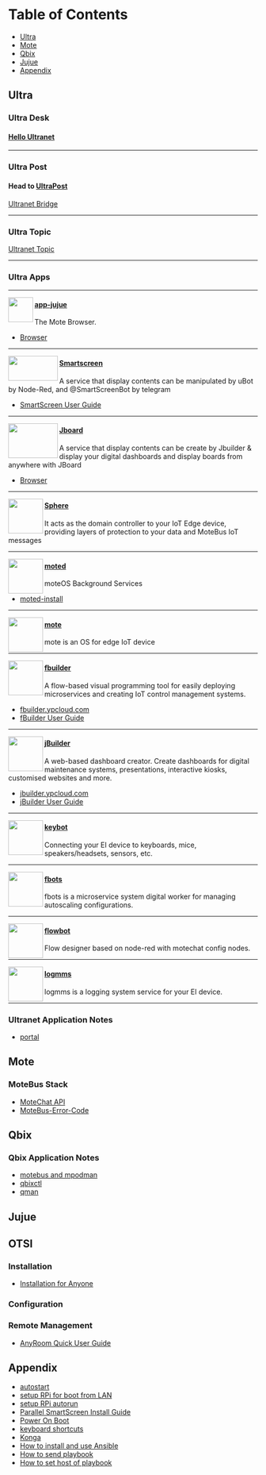 # Table of Contents
* [Ultra](#1)
* [Mote](#3)
* [Qbix](#qbix)
* [Jujue](#jujue)
* [Appendix](#appendix)


## <h2 id="1">Ultra</h2>
### Ultra Desk
#### [Hello Ultranet](https://github.com/motebus/ultrabook/blob/main/Ultra/Welcome%20to%20UltraDesk.md)

---

### Ultra Post
#### Head to [UltraPost](https://ultrapost.ypcloud.com/)
[Ultranet Bridge](https://github.com/motebus/ultrabook/blob/main/Ultra/Ultranet%20Bridge.md)

---

### Ultra Topic
[Ultranet Topic](https://github.com/motebus/ultrabook/blob/main/Ultra/Ultranet%20Topic.md)

---

### Ultra Apps

----
<img align="left" height="50" src="https://i.imgur.com/D0BZj5F.png" />

#### [app-jujue](https://snapcraft.io/app-jujue)
The Mote Browser. 
*  [Browser](https://jujue.app/browser)

-----
<img align="left" width="100" height="50" src="https://i.imgur.com/Jl3YyH9.png" />

#### [Smartscreen](https://snapcraft.io/smartscreen)
A service that display contents can be manipulated by uBot by Node-Red, and @SmartScreenBot by telegram

* [SmartScreen User Guide](https://github.com/motebus/ultranet/blob/main/Ultranet%20Apps/SmartScreen%20User%20Guide.md)

-----
<img align="left" width="100" height="70" src="https://i.imgur.com/5rrq8ur.png" />

#### [Jboard](https://snapcraft.io/jboard)
A service that display contents can be create by Jbuilder & display your digital dashboards and display boards from anywhere with JBoard
* [Browser](https://jboard.ypcloud.com/)

-----
<img align="left" height="70" src="https://i.imgur.com/r4vWzir.png" />

#### [Sphere](https://snapcraft.io/sphere)
It acts as the domain controller to your IoT Edge device, providing layers of protection to your data and MoteBus IoT messages

-----
<img align="left" height="70" src="https://i.imgur.com/MkxyTen.png" />

#### [moted](https://github.com/motebus/moted-snap/releases)
moteOS Background Services
* [moted-install](https://github.com/motebus/ultranet/blob/main/Ultranet%20Apps/moted-install.md)

-----
<img align="left" height="70" src="https://i.imgur.com/5G5UVCX.png" />

#### [mote](https://snapcraft.io/mote)
mote is an OS for edge IoT device

-----
<img align="left" width="70" height="70" src="https://i.imgur.com/lWgj5Fr.jpg" />

#### [fbuilder](https://snapcraft.io/fbuilder)
A flow-based visual programming tool for easily deploying microservices and creating IoT control management systems.

* [fbuilder.ypcloud.com](http://fbuilder.ypcloud.com/login)
* [fBuilder User Guide](https://github.com/motebus/ultrabook/blob/main/Ultranet%20Apps/fbuilder/fbuilder%20User%20Guide.md)

-----
<img align="left" height="70" src="https://i.imgur.com/p9jaFdK.png" />

#### [jBuilder](https://snapcraft.io/jbuilder)
A web-based dashboard creator. Create dashboards for digital maintenance systems, presentations, interactive kiosks, customised websites and more.
* [jbuilder.ypcloud.com](https://jbuilder.ypcloud.com/)
* [jBuilder User Guide](https://github.com/motebus/ultranet/blob/main/Ultranet%20Apps/jBuilder%20User%20Guide.md)

-----
<img align="left" height="70" src="https://res.cloudinary.com/canonical/image/fetch/f_auto,q_auto,fl_sanitize,w_60,h_60/https://dashboard.snapcraft.io/site_media/appmedia/2021/01/6381ab4a-7e9f-4a98-8749-7399c7485d2f.jpg.png" />

#### [keybot](https://github.com/motebus/keybot-snap/releases)
Connecting your EI device to keyboards, mice, speakers/headsets, sensors, etc. 

-----
<img align="left" height="70" src="https://i.imgur.com/4HI2jcC.png" />

#### [fbots](https://snapcraft.io/fbots)
fbots is a microservice system digital worker for managing autoscaling configurations.

-----
<img align="left" height="70" src="https://res.cloudinary.com/canonical/image/fetch/f_auto,q_auto,fl_sanitize,w_60,h_60/https://dashboard.snapcraft.io/site_media/appmedia/2020/03/fbuilder.jpeg_IMnAKHn.png" />

#### [flowbot](https://snapcraft.io/flowbot)
Flow designer based on node-red with motechat config nodes.

-----
<img align="left" height="70" src="https://res.cloudinary.com/canonical/image/fetch/f_auto,q_auto,fl_sanitize,w_60,h_60/https://dashboard.snapcraft.io/site_media/appmedia/2021/01/9d3a2da3-db74-42b0-875c-7754a328074a.jpg.png" />

#### [logmms](https://snapcraft.io/logmms)
logmms is a logging system service for your EI device. 

----

### Ultranet Application Notes
* [portal](https://github.com/motebus/ultrabook/blob/main/Ultra/portal.md)

## <h2 id="3">Mote</h2>
### MoteBus Stack
* [MoteChat API](https://github.com/motebus/ultrabook/blob/main/Mote/MoteChat%20API.md)
* [MoteBus-Error-Code](https://github.com/motebus/ultrabook/blob/main/Mote/MoteBus-Error-Code.md)

## Qbix

### Qbix Application Notes
* [motebus and mpodman](https://github.com/motebus/ultrabook/blob/main/Qbix/motebus%20and%20mpodman.md)
* [qbixctl](https://github.com/motebus/ultrabook/blob/main/Qbix/qbixctl.md)
* [qman](https://github.com/motebus/ultrabook/blob/main/Qbix/qman.md)

## Jujue


## OTSI

### Installation
* [Installation for Anyone](https://github.com/motebus/ultrabook/blob/main/OTSI/AnyRoom%20Installation%20and%20Setup.md)

### Configuration

### Remote Management
* [AnyRoom Quick User Guide](https://github.com/motebus/ultrabook/blob/main/OTSI/AnyRoom%20Quick%20User%20Guide.md)

## Appendix
* [autostart](https://github.com/motebus/ultranet/blob/main/Appendix/autostart.md)
* [setup RPi for boot from LAN](https://github.com/motebus/ultrabook/blob/main/Appendix/setup%20RPi%20for%20boot%20from%20LAN.md)
* [setup RPi autorun](https://github.com/motebus/ultranet/blob/main/Appendix/setup%20RPI%20autorun.md)
* [Parallel SmartScreen Install Guide](https://github.com/motebus/ultranet/blob/main/Appendix/Parallel%20SmartScreens%20Install%20Guide.md)
* [Power On Boot](https://github.com/motebus/ultrabook/blob/main/Appendix/Power%20On%20Boot.md)
* [keyboard shortcuts](https://github.com/motebus/ultrabook/blob/main/Appendix/keyboard%20shortcuts.md)
* [Konga](https://github.com/motebus/ultrabook/blob/main/Appendix/Konga.md)
* [How to install and use Ansible](https://github.com/motebus/ultrabook/blob/main/Appendix/How%20to%20install%20and%20use%20Ansible.md)
* [How to send playbook](https://github.com/motebus/ultrabook/blob/main/Appendix/How%20to%20send%20playbook.md)
* [How to set host of playbook](https://github.com/motebus/ultrabook/blob/main/Appendix/How%20to%20set%20host%20of%20playbook.md)
